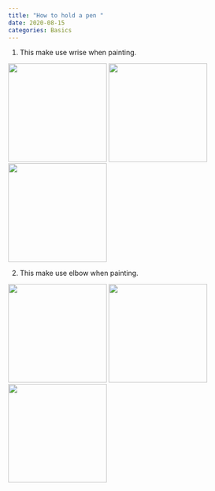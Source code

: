 ```yaml
---
title: "How to hold a pen "
date: 2020-08-15
categories: Basics
---
```


1. This make use wrise when painting.

<img src="https://i.postimg.cc/0yJdqDHp/Hand1-2.jpg" width="200px" height="200px" />
<img src="https://i.postimg.cc/JhNNsm80/Hand1-1.jpg" width="200px" height="200px" />
<img src="https://i.postimg.cc/QN0qgXTW/Hand1-3.jpg" width="200px" height="200px" />

2. This make use elbow when painting.

<img src="https://i.postimg.cc/xdDGj8WB/Hand2-1.jpg" width="200px" height="200px" />
<img src="https://i.postimg.cc/5NySnZBK/Hand2-2.jpg" width="200px" height="200px" />
<img src="https://i.postimg.cc/SNP75DVS/Hand2-3.jpg" width="200px" height="200px" />

[jekyll-docs]: https://jekyllrb.com/docs/home
[jekyll-gh]: https://github.com/jekyll/jekyll
[jekyll-talk]: https://talk.jekyllrb.com/

